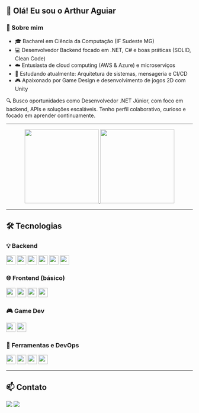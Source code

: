 ## 👋 Olá! Eu sou o Arthur Aguiar

### 🎯 Sobre mim
- 🎓 Bacharel em Ciência da Computação (IF Sudeste MG)
- 💻 Desenvolvedor Backend focado em .NET, C# e boas práticas (SOLID, Clean Code)
- ☁️ Entusiasta de cloud computing (AWS & Azure) e microserviços
- 🧠 Estudando atualmente: Arquitetura de sistemas, mensageria e CI/CD
- 🎮 Apaixonado por Game Design e desenvolvimento de jogos 2D com Unity

🔍 Busco oportunidades como Desenvolvedor .NET Júnior, com foco em backend, APIs e soluções escaláveis. Tenho perfil colaborativo, curioso e focado em aprender continuamente.

---

<div align="center">
  <a href="https://github.com/Art109">
    <img height="200em" src="https://github-readme-stats.vercel.app/api?username=Art109&show_icons=true&theme=radical"/>
    <img height="200em" src="https://github-readme-stats.vercel.app/api/top-langs/?username=Art109&layout=compact&langs_count=7&theme=dracula"/>
  </a>
</div>

---

## 🛠️ Tecnologias

### 💡 Backend
<img height="25" src="https://img.shields.io/badge/C%23-239120.svg?style=for-the-badge&logo=c-sharp&logoColor=white"/> 
<img height="25" src="https://img.shields.io/badge/.NET-512BD4.svg?style=for-the-badge&logo=dotnet&logoColor=white"/> 
<img height="25" src="https://img.shields.io/badge/Java-ED8B00?style=for-the-badge&logo=openjdk&logoColor=white"/> 
<img height="25" src="https://img.shields.io/badge/Python-3776AB.svg?style=for-the-badge&logo=python&logoColor=white"/> 
<img height="25" src="https://img.shields.io/badge/SQL-003B57?style=for-the-badge&logo=MicrosoftSQLServer&logoColor=white"/> 
<img height="25" src="https://img.shields.io/badge/MongoDB-47A248.svg?style=for-the-badge&logo=mongodb&logoColor=white"/>

### 🌐 Frontend (básico)
<img height="25" src="https://img.shields.io/badge/HTML5-E34F26.svg?style=for-the-badge&logo=html5&logoColor=white"/>
<img height="25" src="https://img.shields.io/badge/CSS3-1572B6.svg?style=for-the-badge&logo=css3&logoColor=white"/>
<img height="25" src="https://img.shields.io/badge/JavaScript-F7DF1E.svg?style=for-the-badge&logo=javascript&logoColor=black"/>
<img height="25" src="https://img.shields.io/badge/Angular-DD0031?style=for-the-badge&logo=angular&logoColor=white"/>

### 🎮 Game Dev
<img height="25" src="https://img.shields.io/badge/Unity-000000.svg?style=for-the-badge&logo=unity&logoColor=white"/>
<img height="25" src="https://img.shields.io/badge/Game%20Design-E91E63?style=for-the-badge&logo=game&logoColor=white"/>

### 🧰 Ferramentas e DevOps
<img height="25" src="https://img.shields.io/badge/Docker-2496ED.svg?style=for-the-badge&logo=docker&logoColor=white"/> 
<img height="25" src="https://img.shields.io/badge/Git-F05032?style=for-the-badge&logo=git&logoColor=white"/>
<img height="25" src="https://img.shields.io/badge/AWS-232F3E?style=for-the-badge&logo=amazon-aws&logoColor=white"/>
<img height="25" src="https://img.shields.io/badge/Azure-0078D4?style=for-the-badge&logo=microsoft-azure&logoColor=white"/>

---

## 📫 Contato

<div> 
  <a href="mailto:arthur.espinaguiar@gmail.com"><img src="https://img.shields.io/badge/Gmail-D14836?style=for-the-badge&logo=gmail&logoColor=white"/></a>
  <a href="https://www.linkedin.com/in/arthur-aguiar-a52425216/" target="_blank"><img src="https://img.shields.io/badge/LinkedIn-0A66C2?style=for-the-badge&logo=linkedin&logoColor=white"/></a> 
</div>

